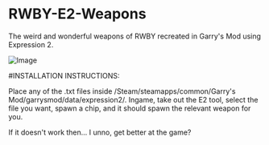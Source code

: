 RWBY-E2-Weapons
===============

The weird and wonderful weapons of RWBY recreated in Garry's Mod using Expression 2.

![Image](http://i.imgur.com/ABoGNUg.jpg)

#INSTALLATION INSTRUCTIONS:

Place any of the .txt files inside /Steam/steamapps/common/Garry's Mod/garrysmod/data/expression2/. 
Ingame, take out the E2 tool, select the file you want, spawn a chip, and it should spawn the relevant weapon for you.

If it doesn't work then... I unno, get better at the game?

